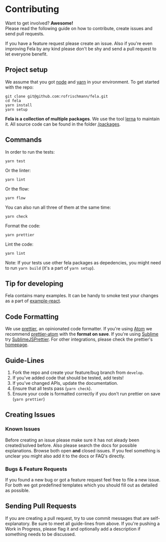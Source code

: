 # Contributing
Want to get involved? **Awesome!**<br>
Please read the following guide on how to contribute, create issues and send pull requests.

If you have a feature request please create an issue. Also if you're even improving Fela by any kind please don't be shy and send a pull request to let everyone benefit.

## Project setup

We assume that you got [node](https://nodejs.org) and [yarn](https://yarnpkg.com) in your environment. To get started with the repo:

```
git clone git@github.com:rofrischmann/fela.git
cd fela
yarn install
yarn setup
```

**Fela is a collection of multiple packages**. We use the tool [lerna](https://lernajs.io/) to maintain it. All source code can be found in the folder [/packages](packages).

## Commands

In order to run the tests:

```
yarn test
```

Or the linter: 

```
yarn lint
```

Or the flow:

```
yarn flow
```

You can also run all three of them at the same time:

```
yarn check
```

Format the code:

```
yarn prettier
```

Lint the code:

```
yarn lint
```

Note: If your tests use other fela packages as depedencies, you might need to run `yarn build` (it's a part of `yarn setup`).

## Tip for developing

Fela contains many examples. It can be handy to smoke test your changes as a part of [example-react](http://fela.js.org/docs/introduction/Examples.html).

## Code Formatting
We use [prettier](https://prettier.io/), an opinionated code formatter. If you're using [Atom](https://atom.io) we recommend [prettier-atom](https://atom.io/packages/prettier-atom) with the **format on save**. If you're using [Sublime](https://www.sublimetext.com/) try [SublimeJSPrettier](https://github.com/jonlabelle/SublimeJsPrettier). For other integrations, please check the prettier's [homepage](https://prettier.io/).

## Guide-Lines
1. Fork the repo and create your feature/bug branch from `develop`.
2. If you've added code that should be tested, add tests!
3. If you've changed APIs, update the documentation.
4. Ensure that all tests pass (`yarn check`).
5. Ensure your code is formatted correctly if you don't run prettier on save (`yarn prettier`)

## Creating Issues
### Known Issues
Before creating an issue please make sure it has not aleady been created/solved before. Also please search the docs for possible explanations.
Browse both open **and** closed issues. If you feel something is unclear you might also add it to the docs or FAQ's directly.

### Bugs & Feature Requests
If you found a new bug or got a feature request feel free to file a new issue. For both we got predefined templates which you should fill out as detailed as possible.

## Sending Pull Requests
If you are creating a pull request, try to use commit messages that are self-explanatory. Be sure to meet all guide-lines from above. If you're pushing a Work in Progress, please flag it and optionally add a description if something needs to be discussed.
